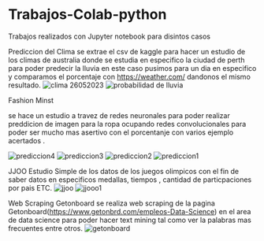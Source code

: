# Trabajos-Colab-python

Trabajos realizados con Jupyter notebook para disintos casos 

Prediccion del Clima
se extrae el csv de kaggle para hacer un estudio de los climas de australia donde se estudia en especifico la ciudad de perth para poder predecir la lluvia
en este caso pusimos para un dia en especifico y comparamos el porcentaje con https://weather.com/ dandonos el mismo resultado.
![clima 26052023](https://github.com/rodrigog898/Trabajos-Colab-python/assets/82234888/70fea77c-bdd3-4723-9cb9-155f46d7d216)
![probabilidad de lluvia](https://github.com/rodrigog898/Trabajos-Colab-python/assets/82234888/a66d057a-663b-493e-b8b0-51d1822c7ce9)

Fashion Minst 

se hace un estudio a travez de redes neuronales para poder realizar preddicion de imagen para la ropa ocupando redes convolucionales para poder ser mucho mas asertivo
con el porcentanje con varios ejemplo acertados .

![prediccion4](https://github.com/rodrigog898/Trabajos-Colab-python/assets/82234888/7a3edf80-df39-4525-893c-2fe5f384f3b3)
![prediccion3](https://github.com/rodrigog898/Trabajos-Colab-python/assets/82234888/3501041a-3294-4890-a2c6-cec42b33d632)
![prediccion2](https://github.com/rodrigog898/Trabajos-Colab-python/assets/82234888/b95efb62-2132-418b-b123-606a1840666f)
![prediccion1](https://github.com/rodrigog898/Trabajos-Colab-python/assets/82234888/ef515bf9-785f-40e7-9345-6b07d15c826e)


JJOO
Estudio Simple de los datos de los juegos olimpicos con el fin de saber datos en especificos medallas, tiempos , cantidad de particpaciones por pais ETC.
![jjoo](https://github.com/rodrigog898/Trabajos-Colab-python/assets/82234888/6c22e639-c4a2-4c3c-a826-4bc050668d86)
![jjooo1](https://github.com/rodrigog898/Trabajos-Colab-python/assets/82234888/70d4590a-a6c9-4d26-83f2-db55be545af9)


Web Scraping Getonboard
se realiza web scraping de la pagina Getonboard(https://www.getonbrd.com/empleos-Data-Science) en el area de data science para poder hacer text mining tal como ver la palabras mas frecuentes entre otros.
![getonboard](https://github.com/rodrigog898/Trabajos-Colab-python/assets/82234888/2a8dbece-ce39-486d-8f53-9be984cc4cd2)

